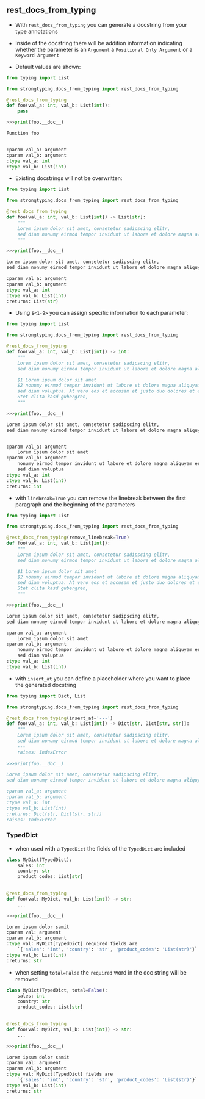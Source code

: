 ## rest_docs_from_typing

- With `rest_docs_from_typing` you can generate a docstring from your type annotations
  
- Inside of the docstring there will be addition information indicating whether the parameter is an `Argument` 
  a `Positional Only Argument` or a `Keyword Argument`
- Default values are shown:
```python
from typing import List

from strongtyping.docs_from_typing import rest_docs_from_typing

@rest_docs_from_typing
def foo(val_a: int, val_b: List[int]):
    pass

>>>print(foo.__doc__)

Function foo


:param val_a: argument 
:param val_b: argument 
:type val_a: int
:type val_b: List(int)
```

- Existing docstrings will not be overwritten:
```python
from typing import List

from strongtyping.docs_from_typing import rest_docs_from_typing

@rest_docs_from_typing
def foo(val_a: int, val_b: List[int]) -> List[str]:
    """
    Lorem ipsum dolor sit amet, consetetur sadipscing elitr, 
    sed diam nonumy eirmod tempor invidunt ut labore et dolore magna aliquyam
    """

>>>print(foo.__doc__)

Lorem ipsum dolor sit amet, consetetur sadipscing elitr,
sed diam nonumy eirmod tempor invidunt ut labore et dolore magna aliquyam

:param val_a: argument 
:param val_b: argument 
:type val_a: int
:type val_b: List(int)
:returns: List(str)

```

- Using `$<1-9>` you can assign specific information to each parameter:
```python
from typing import List

from strongtyping.docs_from_typing import rest_docs_from_typing

@rest_docs_from_typing
def foo(val_a: int, val_b: List[int]) -> int:
    """
    Lorem ipsum dolor sit amet, consetetur sadipscing elitr,
    sed diam nonumy eirmod tempor invidunt ut labore et dolore magna aliquyam

    $1 Lorem ipsum dolor sit amet
    $2 nonumy eirmod tempor invidunt ut labore et dolore magna aliquyam erat,
    sed diam voluptua. At vero eos et accusam et justo duo dolores et ea rebum.
    Stet clita kasd gubergren,
    """

>>>print(foo.__doc__)

Lorem ipsum dolor sit amet, consetetur sadipscing elitr,
sed diam nonumy eirmod tempor invidunt ut labore et dolore magna aliquyam


:param val_a: argument 
	Lorem ipsum dolor sit amet
:param val_b: argument 
	nonumy eirmod tempor invidunt ut labore et dolore magna aliquyam erat,
	sed diam voluptua
:type val_a: int
:type val_b: List(int)
:returns: int

```
- with `linebreak=True` you can remove the linebreak between the first paragraph and the beginning of the parameters

```python
from typing import List

from strongtyping.docs_from_typing import rest_docs_from_typing

@rest_docs_from_typing(remove_linebreak=True)
def foo(val_a: int, val_b: List[int]):
    """
    Lorem ipsum dolor sit amet, consetetur sadipscing elitr,
    sed diam nonumy eirmod tempor invidunt ut labore et dolore magna aliquyam

    $1 Lorem ipsum dolor sit amet
    $2 nonumy eirmod tempor invidunt ut labore et dolore magna aliquyam erat,
    sed diam voluptua. At vero eos et accusam et justo duo dolores et ea rebum.
    Stet clita kasd gubergren,
    """

>>>print(foo.__doc__)

Lorem ipsum dolor sit amet, consetetur sadipscing elitr,
sed diam nonumy eirmod tempor invidunt ut labore et dolore magna aliquyam

:param val_a: argument 
	Lorem ipsum dolor sit amet
:param val_b: argument 
	nonumy eirmod tempor invidunt ut labore et dolore magna aliquyam erat,
	sed diam voluptua
:type val_a: int
:type val_b: List(int)
```

- with `insert_at` you can define a placeholder where you want to place the generated docstring
```python
from typing import Dict, List

from strongtyping.docs_from_typing import rest_docs_from_typing

@rest_docs_from_typing(insert_at='---')
def foo(val_a: int, val_b: List[int]) -> Dict[str, Dict[str, str]]:
    """
    Lorem ipsum dolor sit amet, consetetur sadipscing elitr,
    sed diam nonumy eirmod tempor invidunt ut labore et dolore magna aliquyam
    ---
    raises: IndexError
    
>>>print(foo.__doc__)

Lorem ipsum dolor sit amet, consetetur sadipscing elitr,
sed diam nonumy eirmod tempor invidunt ut labore et dolore magna aliquyam

:param val_a: argument 
:param val_b: argument 
:type val_a: int
:type val_b: List(int)
:returns: Dict(str, Dict(str, str))
raises: IndexError
```


### TypedDict
- when used with a `TypedDict` the fields of the `TypedDict` are included
```python
class MyDict(TypedDict):
    sales: int
    country: str
    product_codes: List[str]

    
@rest_docs_from_typing
def foo(val: MyDict, val_b: List[int]) -> str:
    ...

>>>print(foo.__doc__)

Lorem ipsum dolor samit
:param val: argument 
:param val_b: argument 
:type val: MyDict[TypedDict] required fields are 
	`{'sales': 'int', 'country': 'str', 'product_codes': 'List(str)'}`
:type val_b: List(int)
:returns: str
```
- when setting `total=False` the `required` word in the doc string will be removed
```python
class MyDict(TypedDict, total=False):
    sales: int
    country: str
    product_codes: List[str]

    
@rest_docs_from_typing
def foo(val: MyDict, val_b: List[int]) -> str:
    ...

>>>print(foo.__doc__)

Lorem ipsum dolor samit
:param val: argument 
:param val_b: argument 
:type val: MyDict[TypedDict] fields are 
	`{'sales': 'int', 'country': 'str', 'product_codes': 'List(str)'}`
:type val_b: List(int)
:returns: str
```
